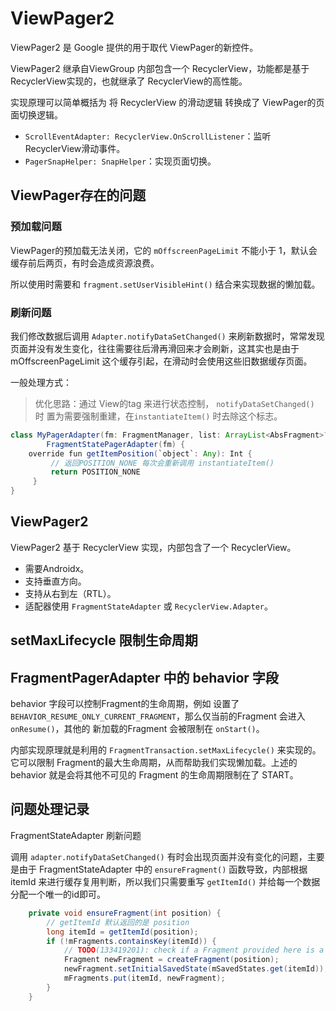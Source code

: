 # ViewPager2

ViewPager2 是 Google 提供的用于取代 ViewPager的新控件。

ViewPager2 继承自ViewGroup 内部包含一个 RecyclerView，功能都是基于 RecyclerView实现的，也就继承了 RecyclerView的高性能。

实现原理可以简单概括为 将 RecyclerView 的滑动逻辑 转换成了 ViewPager的页面切换逻辑。

* `ScrollEventAdapter: RecyclerView.OnScrollListener`：监听RecyclerView滑动事件。
* `PagerSnapHelper: SnapHelper`：实现页面切换。

## ViewPager存在的问题

### 预加载问题

ViewPager的预加载无法关闭，它的 `mOffscreenPageLimit` 不能小于 1，默认会缓存前后两页，有时会造成资源浪费。

所以使用时需要和 `fragment.setUserVisibleHint()` 结合来实现数据的懒加载。

### 刷新问题

我们修改数据后调用 `Adapter.notifyDataSetChanged()` 来刷新数据时，常常发现页面并没有发生变化，往往需要往后滑再滑回来才会刷新，这其实也是由于 mOffscreenPageLimit 这个缓存引起，在滑动时会使用这些旧数据缓存页面。

一般处理方式：

> 优化思路：通过 View的tag 来进行状态控制， `notifyDataSetChanged()` 时 置为需要强制重建，在`instantiateItem()` 时去除这个标志。

```java
class MyPagerAdapter(fm: FragmentManager, list: ArrayList<AbsFragment>?) :
        FragmentStatePagerAdapter(fm) {
    override fun getItemPosition(`object`: Any): Int {
         // 返回POSITION_NONE 每次会重新调用 instantiateItem()
         return POSITION_NONE
     }
}
```



## ViewPager2

ViewPager2 基于 RecyclerView 实现，内部包含了一个 RecyclerView。

* 需要Androidx。
* 支持垂直方向。
* 支持从右到左（RTL）。
* 适配器使用 `FragmentStateAdapter` 或 `RecyclerView.Adapter`。



## setMaxLifecycle 限制生命周期



##  FragmentPagerAdapter 中的 behavior 字段

 behavior  字段可以控制Fragment的生命周期，例如 设置了 `BEHAVIOR_RESUME_ONLY_CURRENT_FRAGMENT`，那么仅当前的Fragment 会进入 `onResume()`，其他的 新加载的Fragment 会被限制在 `onStart()`。

内部实现原理就是利用的 `FragmentTransaction.setMaxLifecycle()` 来实现的。它可以限制 Fragment的最大生命周期，从而帮助我们实现懒加载。上述的 behavior  就是会将其他不可见的 Fragment 的生命周期限制在了 START。



## 问题处理记录

FragmentStateAdapter 刷新问题

调用 `adapter.notifyDataSetChanged()` 有时会出现页面并没有变化的问题，主要是由于 FragmentStateAdapter 中的 `ensureFragment()` 函数导致，内部根据 itemId 来进行缓存复用判断，所以我们只需要重写 `getItemId()` 并给每一个数据分配一个唯一的id即可。

```java
	private void ensureFragment(int position) {
        // getItemId 默认返回的是 position
        long itemId = getItemId(position);
        if (!mFragments.containsKey(itemId)) {
            // TODO(133419201): check if a Fragment provided here is a new Fragment
            Fragment newFragment = createFragment(position);
            newFragment.setInitialSavedState(mSavedStates.get(itemId));
            mFragments.put(itemId, newFragment);
        }
    }
```

